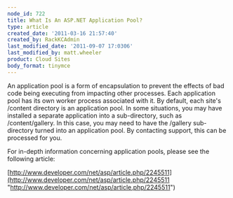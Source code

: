```yaml
---
node_id: 722
title: What Is An ASP.NET Application Pool?
type: article
created_date: '2011-03-16 21:57:40'
created_by: RackKCAdmin
last_modified_date: '2011-09-07 17:0306'
last_modified_by: matt.wheeler
product: Cloud Sites
body_format: tinymce
---
```


An application pool is a form of encapsulation to prevent the effects of
bad code being executing from impacting other processes. Each
application pool has its own worker process associated with it. By
default, each site's /content directory is an application pool. In some
situations, you may have installed a separate application into a
sub-directory, such as /content/gallery. In this case, you may need to
have the /gallery sub-directory turned into an application pool. By
contacting support, this can be processed for you.

For in-depth information concerning application pools, please see the
following article:

[http://www.developer.com/net/asp/article.php/2245511](http://www.developer.com/net/asp/article.php/2245511 "http://www.developer.com/net/asp/article.php/2245511")

